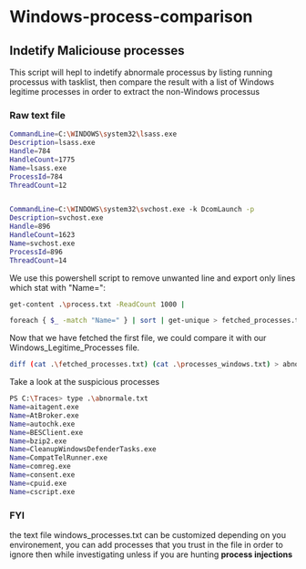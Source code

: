 # Windows-process-comparison
## Indetify Maliciouse processes
This script will hepl to indetify abnormale processus by listing running processus with tasklist, then compare the result with a list of Windows legitime processes in order to extract the non-Windows processus
### Raw text file
```bash
CommandLine=C:\WINDOWS\system32\lsass.exe
Description=lsass.exe
Handle=784
HandleCount=1775
Name=lsass.exe
ProcessId=784
ThreadCount=12


CommandLine=C:\WINDOWS\system32\svchost.exe -k DcomLaunch -p
Description=svchost.exe
Handle=896
HandleCount=1623
Name=svchost.exe
ProcessId=896
ThreadCount=14
```

We use this powershell script to remove unwanted line and export only lines which stat with "Name=":

```bash
get-content .\process.txt -ReadCount 1000 |

foreach { $_ -match "Name=" } | sort | get-unique > fetched_processes.txt
```
Now that we have fetched the first file, we could compare it with our Windows_Legitime_Processes file.
```bash
diff (cat .\fetched_processes.txt) (cat .\processes_windows.txt) > abnormale.txt
```
Take a look at the suspicious processes
```bash
PS C:\Traces> type .\abnormale.txt                                                                                                                         
Name=aitagent.exe                                                                                                                    
Name=AtBroker.exe                                                                                                                    
Name=autochk.exe                                                                                                                     
Name=BESClient.exe                                                                                                                   
Name=bzip2.exe                                                                                                                       
Name=CleanupWindowsDefenderTasks.exe                                                                                                 
Name=CompatTelRunner.exe                                                                                                             
Name=comreg.exe                                                                                                                      
Name=consent.exe                                                                                                                     
Name=cpuid.exe                                                                                                                       
Name=cscript.exe 
```
### FYI
the text file windows_processes.txt can be customized depending on you environement, you can add processes that you trust in the file in order to ignore then while investigating unless if you are hunting **process injections**
